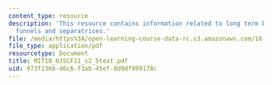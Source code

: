 ```yaml
---
content_type: resource
description: 'This resource contains information related to long term behavior: fences,
  funnels and separatrices.'
file: /media/https%3A/open-learning-course-data-rc.s3.amazonaws.com/18-03sc-differential-equations-fall-2011/973f236bd6c6f3ab45ef8d9df099178c_MIT18_03SCF11_s2_5text.pdf
file_type: application/pdf
resourcetype: Document
title: MIT18_03SCF11_s2_5text.pdf
uid: 973f236b-d6c6-f3ab-45ef-8d9df099178c
---
```

